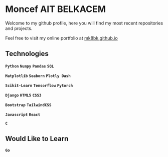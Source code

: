 # Moncef AIT BELKACEM

Welcome to my github profile, here you will find my most recent repositories and projects.

Feel free to visit my online portfolio at [mk8bk.github.io](https://mk8bk.github.io)

## Technologies
**`Python`** **`Numpy`** **`Pandas`** **`SQL`**

**`Matplotlib`** **`Seaborn`** **`Plotly Dash`**

**`Scikit-Learn`** **`Tensorflow`** **`Pytorch`**

**`Django`** **`HTML5`** **`CSS3`**

**`Bootstrap`** **`TailwindCSS`**

**`Javascript`** **`React`**

**`C`**


## Would Like to Learn
**`Go`**
